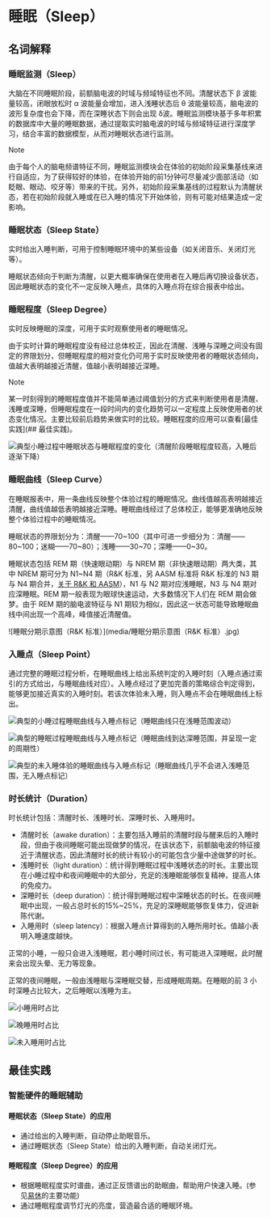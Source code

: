 # 睡眠（Sleep）
## 名词解释
### 睡眠监测（Sleep）
大脑在不同睡眠阶段，前额脑电波的时域与频域特征也不同。清醒状态下 β 波能量较高，闭眼放松时 α 波能量会增加，进入浅睡状态后 θ 波能量较高，脑电波的波形复杂度也会下降，而在深睡状态下则会出现 δ波。睡眠监测模块基于多年积累的数据库中大量的睡眠数据，通过提取实时脑电波的时域与频域特征进行深度学习，结合丰富的数据模型，从而对睡眠状态进行监测。

> [!NOTE]
> 由于每个人的脑电频谱特征不同，睡眠监测模块会在体验的初始阶段采集基线来进行自适应，为了获得较好的体验，在体验开始的前1分钟可尽量减少面部活动（如眨眼、眼动、咬牙等）带来的干扰。另外，初始阶段采集基线的过程默认为清醒状态，若在初始阶段就入睡或在已入睡的情况下开始体验，则有可能对结果造成一定影响。

### 睡眠状态（Sleep State）
实时给出入睡判断，可用于控制睡眠环境中的某些设备（如关闭音乐、关闭灯光等）。

睡眠状态倾向于判断为清醒，以更大概率确保在使用者在入睡后再切换设备状态，因此睡眠状态的变化不一定反映入睡点，具体的入睡点将在综合报表中给出。

### 睡眠程度（Sleep Degree）
实时反映睡眠的深度，可用于实时观察使用者的睡眠情况。

由于实时计算的睡眠程度没有经过总体校正，因此在清醒、浅睡与深睡之间没有固定的界限划分，但睡眠程度的相对变化仍可用于实时反映使用者的睡眠状态倾向，值越大表明越接近清醒，值越小表明越接近深睡。

> [!NOTE]
> 某一时刻得到的睡眠程度值并不能简单通过阈值划分的方式来判断使用者是清醒、浅睡或深睡，但睡眠程度在一段时间内的变化趋势可以一定程度上反映使用者的状态变化情况。主要比较前后趋势来做实时的比较。睡眠程度的应用可以查看[最佳实践](## 最佳实践)。

![典型小睡过程中睡眠状态与睡眠程度的变化（清醒阶段睡眠程度较高，入睡后逐渐下降）](media/典型小睡过程中睡眠状态与睡眠程度的变化（清醒阶段睡眠程度较高，入睡后明显下降.png)


### 睡眠曲线（Sleep Curve）
在睡眠报表中，用一条曲线反映整个体验过程的睡眠情况。曲线值越高表明越接近清醒，曲线值越低表明越接近深睡。睡眠曲线经过了总体校正，能够更准确地反映整个体验过程中的睡眠情况。

睡眠状态的界限划分为：清醒——70~100（其中可进一步细分为：清醒——80~100；迷糊——70~80）；浅睡——30~70；深睡——0~30。

睡眠状态包括 REM 期（快速眼动期）与 NREM 期（非快速眼动期）两大类，其中 NREM 期可分为 N1~N4 期（R&K 标准，另 AASM 标准将 R&K 标准的 N3 期与 N4 期合并，[关于 R&K 和 AASM](https://www.ncbi.nlm.nih.gov/pmc/articles/PMC2635577/)），N1 与 N2 期对应浅睡眠，N3 与 N4 期对应深睡眠。REM 期一般表现为眼球快速运动，大多数情况下人们在 REM 期会做梦。由于 REM 期的脑电波特征与 N1 期较为相似，因此这一状态可能导致睡眠曲线中间出现一个高峰，峰值接近清醒值。

![睡眠分期示意图（R&K 标准）](media/睡眠分期示意图（R&K 标准）.jpg)


### 入睡点（Sleep Point）
通过完整的睡眠过程分析，在睡眠曲线上给出系统判定的入睡时刻（入睡点通过索引的方式给出，与睡眠曲线对应）。入睡点经过了更加完善的策略综合判定得到，能够更加接近真实的入睡时刻。若该次体验未入睡，则入睡点不会在睡眠曲线上标出。

![典型的小睡过程睡眠曲线与入睡点标记（睡眠曲线只在浅睡范围波动）](media/%E5%85%B8%E5%9E%8B%E7%9A%84%E5%B0%8F%E7%9D%A1%E8%BF%87%E7%A8%8B%E7%9D%A1%E7%9C%A0%E6%9B%B2%E7%BA%BF%E4%B8%8E%E5%85%A5%E7%9D%A1%E7%82%B9%E6%A0%87%E8%AE%B0%EF%BC%88%E7%9D%A1%E7%9C%A0%E6%9B%B2%E7%BA%BF%E5%8F%AA%E5%9C%A8%E6%B5%85%E7%9D%A1%E8%8C%83%E5%9B%B4%E6%B3%A2%E5%8A%A8%EF%BC%89.png)
 
![典型的睡眠过程睡眠曲线与入睡点标记（睡眠曲线到达深睡范围，并呈现一定的周期性）](media/%E5%85%B8%E5%9E%8B%E7%9A%84%E7%9D%A1%E7%9C%A0%E8%BF%87%E7%A8%8B%E7%9D%A1%E7%9C%A0%E6%9B%B2%E7%BA%BF%E4%B8%8E%E5%85%A5%E7%9D%A1%E7%82%B9%E6%A0%87%E8%AE%B0%EF%BC%88%E7%9D%A1%E7%9C%A0%E6%9B%B2%E7%BA%BF%E5%88%B0%E8%BE%BE%E6%B7%B1%E7%9D%A1%E8%8C%83%E5%9B%B4%EF%BC%8C%E5%B9%B6%E5%91%88%E7%8E%B0%E4%B8%80%E5%AE%9A%E7%9A%84%E5%91%A8%E6%9C%9F%E6%80%A7%EF%BC%89.png)

 ![典型的未入睡体验的睡眠曲线与入睡点标记（睡眠曲线几乎不会进入浅睡范围，无入睡点标记）](media/%E5%85%B8%E5%9E%8B%E7%9A%84%E6%9C%AA%E5%85%A5%E7%9D%A1%E4%BD%93%E9%AA%8C%E7%9A%84%E7%9D%A1%E7%9C%A0%E6%9B%B2%E7%BA%BF%E4%B8%8E%E5%85%A5%E7%9D%A1%E7%82%B9%E6%A0%87%E8%AE%B0%EF%BC%88%E7%9D%A1%E7%9C%A0%E6%9B%B2%E7%BA%BF%E5%87%A0%E4%B9%8E%E4%B8%8D%E4%BC%9A%E8%BF%9B%E5%85%A5%E6%B5%85%E7%9D%A1%E8%8C%83%E5%9B%B4%EF%BC%8C%E6%97%A0%E5%85%A5%E7%9D%A1%E7%82%B9%E6%A0%87%E8%AE%B0%EF%BC%89.png)


### 时长统计（Duration）

时长统计包括：清醒时长、浅睡时长、深睡时长、入睡用时。

* 清醒时长（awake duration）：主要包括入睡前的清醒时段与醒来后的入睡时段，但由于夜间睡眠可能出现做梦的情况，在该状态下，前额脑电波的特征接近于清醒状态，因此清醒时长的统计有较小的可能包含少量中途做梦的时长。
* 浅睡时长（light duration）：统计得到睡眠过程中浅睡状态的时长。主要出现在小睡过程中和夜间睡眠中的大部分，充足的浅睡眠能够恢复精神，提高人体的免疫力。
* 深睡时长（deep duration）：统计得到睡眠过程中深睡状态的时长。在夜间睡眠中出现，一般占总时长的15%~25%，充足的深睡眠能够恢复体力，促进新陈代谢。
* 入睡用时（sleep latency）：根据入睡点计算得到的入睡所用时长。值越小表明入睡速度越快。

正常的小睡，一般只会进入浅睡眠，若小睡时间过长，有可能进入深睡眠，此时醒来会出现头晕、无力等现象。

正常的夜间睡眠，一般由浅睡眠与深睡眠交替，形成睡眠周期。在睡眠的前 3 小时深睡占比较大，之后睡眠以浅睡为主。
   
![小睡用时占比](media/%E5%B0%8F%E7%9D%A1%E7%94%A8%E6%97%B6%E5%8D%A0%E6%AF%94.png)

![晚睡用时占比](media/%E6%99%9A%E7%9D%A1%E7%94%A8%E6%97%B6%E5%8D%A0%E6%AF%94.png)

![未入睡用时占比](media/%E6%9C%AA%E5%85%A5%E7%9D%A1%E7%94%A8%E6%97%B6%E5%8D%A0%E6%AF%94.png)


## 最佳实践

### 智能硬件的睡眠辅助

#### 睡眠状态（Sleep State）的应用

* 通过给出的入睡判断，自动停止助眠音乐。
* 通过睡眠状态（Sleep State）给出的入睡判断，自动关闭灯光。

#### 睡眠程度（Sleep Degree）的应用

* 根据睡眠程度实时谱曲，通过正反馈谱出的助眠曲，帮助用户快速入睡。(参见[易休](http://app.mi.com/details?id=cn.entertech.innerpeace)的主要功能)
* 通过睡眠程度调节灯光的亮度，营造最合适的睡眠环境。


